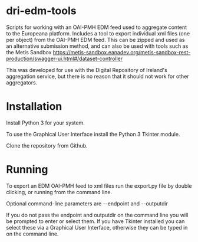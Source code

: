# dri-edm-tools
Scripts for working with an OAI-PMH EDM feed used to aggregate content to the Europeana platform. Includes a tool to export individual xml files (one per object) from the OAI-PMH EDM feed. This can be zipped and used as an alternative submission method, and can also be used with tools such as the Metis Sandbox https://metis-sandbox.eanadev.org/metis-sandbox-rest-production/swagger-ui.html#/dataset-controller

This was developed for use with the Digital Repository of Ireland's aggregation service, but there is no reason that it should not work for other aggregators.

# Installation
Install Python 3 for your system.

To use the Graphical User Interface install the Python 3 Tkinter module.

Clone the repository from Github.

# Running
To export an EDM OAI-PMH feed to xml files run the export.py file by double clicking, or running from the command line.

Optional command-line parameters are --endpoint and --outputdir

If you do not pass the endpoint and outputdir on the command line you will be prompted to enter or select them. If you have Tkinter installed you can select these via a Graphical User Interface, otherwise they can be typed in on the command line.


